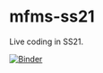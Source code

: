 # mfms-ss21

Live coding in SS21.

[![Binder](https://mybinder.org/badge_logo.svg)](https://mybinder.org/v2/gh/libklein/mfms-ss21/HEAD)
